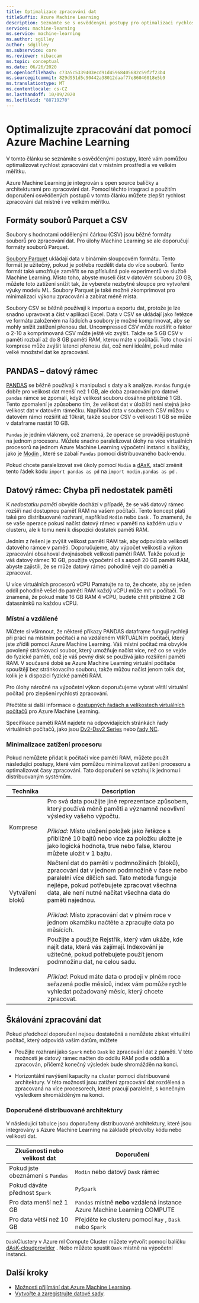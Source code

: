 ```yaml
---
title: Optimalizace zpracování dat
titleSuffix: Azure Machine Learning
description: Seznamte se s osvědčenými postupy pro optimalizaci rychlostí zpracování dat a o tom, jaké Integrace Azure Machine Learning podporuje pro zpracování dat ve velkém měřítku.
services: machine-learning
ms.service: machine-learning
ms.author: sgilley
author: sdgilley
ms.subservice: core
ms.reviewer: nibaccam
ms.topic: conceptual
ms.date: 06/26/2020
ms.openlocfilehash: c73a5c5339403ecd91d45968405682c59f2f23b4
ms.sourcegitcommit: 829d951d5c90442a38012daaf77e86046018e5b9
ms.translationtype: MT
ms.contentlocale: cs-CZ
ms.lasthandoff: 10/09/2020
ms.locfileid: "88719270"
---
```

# <a name="optimize-data-processing-with-azure-machine-learning"></a>Optimalizujte zpracování dat pomocí Azure Machine Learning

V tomto článku se seznámíte s osvědčenými postupy, které vám pomůžou optimalizovat rychlost zpracování dat v místním prostředí a ve velkém měřítku.

Azure Machine Learning je integrován s open source balíčky a architekturami pro zpracování dat. Pomocí těchto integrací a použitím doporučení osvědčených postupů v tomto článku můžete zlepšit rychlost zpracování dat místně i ve velkém měřítku.

## <a name="parquet-and-csv-file-formats"></a>Formáty souborů Parquet a CSV

Soubory s hodnotami oddělenými čárkou (CSV) jsou běžné formáty souborů pro zpracování dat. Pro úlohy Machine Learning se ale doporučují formáty souborů Parquet.

[Soubory Parquet](https://parquet.apache.org/) ukládají data v binárním sloupcovém formátu. Tento formát je užitečný, pokud je potřeba rozdělit data do více souborů. Tento formát také umožňuje zaměřit se na příslušná pole experimentů ve službě Machine Learning. Místo toho, abyste museli číst v datovém souboru 20 GB, můžete toto zatížení snížit tak, že vyberete nezbytné sloupce pro vytvoření výuky modelu ML. Soubory Parquet je také možné zkomprimovat pro minimalizaci výkonu zpracování a zabírat méně místa.

Soubory CSV se běžně používají k importu a exportu dat, protože je lze snadno upravovat a číst v aplikaci Excel. Data v CSV se ukládají jako řetězce ve formátu založeném na řádcích a soubory je možné komprimovat, aby se mohly snížit zatížení přenosu dat. Uncompressed CSV může rozšířit o faktor o 2-10 a komprimovaná CSV může ještě víc zvýšit. Takže se 5 GB CSV v paměti rozbalí až do 8 GB paměti RAM, kterou máte v počítači. Toto chování komprese může zvýšit latenci přenosu dat, což není ideální, pokud máte velké množství dat ke zpracování. 

## <a name="pandas-dataframe"></a>PANDAS – datový rámec

[PANDAS](https://pandas.pydata.org/pandas-docs/stable/getting_started/overview.html) se běžně používají k manipulaci s daty a k analýze. `Pandas` funguje dobře pro velikost dat menší než 1 GB, ale doba zpracování pro datové `pandas` rámce se zpomalí, když velikost souboru dosáhne přibližně 1 GB. Tento zpomalení je způsobeno tím, že velikost dat v úložišti není stejná jako velikost dat v datovém rámečku. Například data v souborech CSV můžou v datovém rámci rozšířit až 10krát, takže soubor CSV o velikosti 1 GB se může v dataframe nastát 10 GB.

`Pandas` je jedním vláknem, což znamená, že operace se provádějí postupně na jednom procesoru. Můžete snadno paralelizovat úlohy na více virtuálních procesorů na jednom Azure Machine Learning výpočetní instanci s balíčky, jako je [Modin](https://modin.readthedocs.io/en/latest/) , které se zabalí `Pandas` pomocí distribuovaného back-endu.

Pokud chcete paralelizovat své úkoly pomocí `Modin` a [dAsK](https://dask.org), stačí změnit tento řádek kódu `import pandas as pd` na `import modin.pandas as pd` .

## <a name="dataframe-out-of-memory-error"></a>Datový rámec: Chyba při nedostatek paměti 

K *nedostatku paměti* obvykle dochází v případě, že se váš datový rámec rozšíří nad dostupnou paměť RAM na vašem počítači. Tento koncept platí také pro distribuované rozhraní, například `Modin` nebo `Dask` .  To znamená, že se vaše operace pokusí načíst datový rámec v paměti na každém uzlu v clusteru, ale k tomu není k dispozici dostatek paměti RAM.

Jedním z řešení je zvýšit velikost paměti RAM tak, aby odpovídala velikosti datového rámce v paměti. Doporučujeme, aby výpočet velikosti a výkon zpracování obsahoval dvojnásobek velikosti paměti RAM. Takže pokud je váš datový rámec 10 GB, použijte výpočetní cíl s aspoň 20 GB paměti RAM, abyste zajistili, že se může datový rámec pohodlně vejít do paměti a zpracovat. 

U více virtuálních procesorů vCPU Pamatujte na to, že chcete, aby se jeden oddíl pohodlně vešel do paměti RAM každý vCPU může mít v počítači. To znamená, že pokud máte 16 GB RAM 4 vCPU, budete chtít přibližně 2 GB datasnímků na každou vCPU.

### <a name="local-vs-remote"></a>Místní a vzdálené

Můžete si všimnout, že některé příkazy PANDAS dataframe fungují rychleji při práci na místním počítači a na vzdáleném VIRTUÁLNÍm počítači, který jste zřídili pomocí Azure Machine Learning. Váš místní počítač má obvykle povolený stránkovací soubor, který umožňuje načíst více, než co se vejde do fyzické paměti, což je váš pevný disk se používá jako rozšíření paměti RAM. V současné době se Azure Machine Learning virtuální počítače spouštějí bez stránkovacího souboru, takže můžou načíst jenom tolik dat, kolik je k dispozici fyzické paměti RAM. 

Pro úlohy náročné na výpočetní výkon doporučujeme vybrat větší virtuální počítač pro zlepšení rychlosti zpracování.

Přečtěte si další informace o [dostupných řadách a velikostech virtuálních počítačů](concept-compute-target.md#supported-vm-series-and-sizes) pro Azure Machine Learning. 

Specifikace paměti RAM najdete na odpovídajících stránkách řady virtuálních počítačů, jako jsou [Dv2-Dsv2 Series](../virtual-machines/dv2-dsv2-series-memory.md) nebo [řady NC](../virtual-machines/nc-series.md).

### <a name="minimize-cpu-workloads"></a>Minimalizace zatížení procesoru

Pokud nemůžete přidat k počítači více paměti RAM, můžete použít následující postupy, které vám pomůžou minimalizovat zatížení procesoru a optimalizovat časy zpracování. Tato doporučení se vztahují k jednomu i distribuovaným systémům.

Technika | Description
----|----
Komprese | Pro svá data použijte jiné reprezentace způsobem, který používá méně paměti a významně neovlivní výsledky vašeho výpočtu.<br><br>*Příklad:* Místo uložení položek jako řetězce s přibližně 10 bajtů nebo více za položku uložte je jako logická hodnota, true nebo false, kterou můžete uložit v 1 bajtu.
Vytváření bloků | Načtení dat do paměti v podmnožinách (bloků), zpracování dat v jednom podmnožině v čase nebo paralelní více dílčích sad. Tato metoda funguje nejlépe, pokud potřebujete zpracovat všechna data, ale není nutné načítat všechna data do paměti najednou. <br><br>*Příklad:* Místo zpracování dat v plném roce v jednom okamžiku načtěte a zpracujte data po měsících.
Indexování | Použijte a použijte Rejstřík, který vám ukáže, kde najít data, která vás zajímají. Indexování je užitečné, pokud potřebujete použít jenom podmnožinu dat, ne celou sadu.<br><br>*Příklad:* Pokud máte data o prodeji v plném roce seřazená podle měsíců, index vám pomůže rychle vyhledat požadovaný měsíc, který chcete zpracovat.

## <a name="scale-data-processing"></a>Škálování zpracování dat

Pokud předchozí doporučení nejsou dostatečná a nemůžete získat virtuální počítač, který odpovídá vašim datům, můžete 

* Použijte rozhraní jako `Spark` nebo `Dask` ke zpracování dat z paměti. V této možnosti je datový rámec načten do oddílu RAM podle oddílů a zpracován, přičemž konečný výsledek bude shromážděn na konci.  

* Horizontální navýšení kapacity na cluster pomocí distribuované architektury. V této možnosti jsou zatížení zpracování dat rozdělená a zpracovaná na více procesorech, které pracují paralelně, s konečným výsledkem shromážděným na konci.

### <a name="recommended-distributed-frameworks"></a>Doporučené distribuované architektury

V následující tabulce jsou doporučeny distribuované architektury, které jsou integrovány s Azure Machine Learning na základě předvolby kódu nebo velikosti dat.

Zkušenosti nebo velikost dat | Doporučení
------|------
Pokud jste obeznámeni s `Pandas`| `Modin` nebo datový `Dask` rámec
Pokud dáváte přednost `Spark` | `PySpark`
Pro data menší než 1 GB | `Pandas` místně **nebo** vzdálená instance Azure Machine Learning COMPUTE
Pro data větší než 10 GB| Přejděte ke clusteru pomocí `Ray` , `Dask` nebo `Spark`

`Dask`Clustery v Azure ml Compute Cluster můžete vytvořit pomocí balíčku [dAsK-cloudprovider](https://cloudprovider.dask.org/en/latest/#azure) . Nebo můžete spustit `Dask` místně na výpočetní instanci.

## <a name="next-steps"></a>Další kroky

* [Možnosti přijímání dat Azure Machine Learning](concept-data-ingestion.md).
* [Vytvořte a zaregistrujte datové sady](how-to-create-register-datasets.md).
